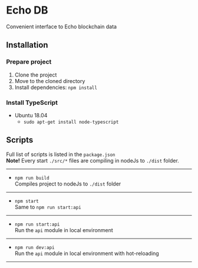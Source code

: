 # Echo DB

Convenient interface to Echo blockchain data

## Installation
### Prepare project
1. Clone the project
2. Move to the cloned directory
3. Install dependencies: `npm install`
### Install TypeScript
* Ubuntu 18.04
   * `sudo apt-get install node-typescript`



## Scripts
Full list of scripts is listed in the `package.json`  
**Note!** Every start `./src/*` files are compiling in nodeJs to `./dist` folder.

---
* `npm run build`  
Compiles project to nodeJs to `./dist` folder
---
* `npm start`  
Same to `npm run start:api`
---
* `npm run start:api`  
Run the `api` module in local environment
---
* `npm run dev:api`  
Run the `api` module in local environment with hot-reloading
---
